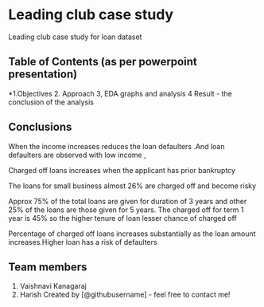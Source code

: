 # Leading club case study 
 Leading club case study for loan dataset 


## Table of Contents (as per powerpoint presentation)
*1.Objectives
2. Approach 
3, EDA graphs and analysis 
4 Result - the conclusion of the analysis
<!-- You can include any other section that is pertinent to your problem -->



## Conclusions
When the income increases reduces the loan defaulters .And  loan defaulters are observed with low income , 

Charged off loans increases when the applicant has prior bankruptcy 

The loans for small business almost 26% are charged off and become risky 

Approx 75% of the total loans are given for duration of 3 years and other 25% of the loans are those given for 5 years. The charged off for term 1 year  is 45%  so the higher tenure of loan lesser chance of charged off 

Percentage of charged off loans increases substantially as the loan amount increases.Higher loan  has a risk of defaulters 


<!-- You don't have to answer all the questions - just the ones relevant to your project. -->


## Team members 
1. Vaishnavi Kanagaraj 
2. Harish
Created by [@githubusername] - feel free to contact me!


<!-- Optional -->
<!-- ## License -->
<!-- This project is open source and available under the [... License](). -->

<!-- You don't have to include all sections - just the one's relevant to your project -->
